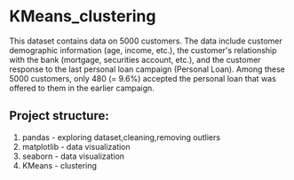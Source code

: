 # KMeans_clustering

This dataset contains data on 5000 customers. The data include customer demographic information (age, income, etc.), the customer's relationship with the bank (mortgage, securities account, etc.), and the customer response to the last personal loan campaign (Personal Loan). Among these 5000 customers, only 480 (= 9.6%) accepted the personal loan that was offered to them in the earlier campaign.

## Project structure:
1. pandas - exploring dataset,cleaning,removing outliers
2. matplotlib - data visualization
3. seaborn - data visualization
4. KMeans - clustering
